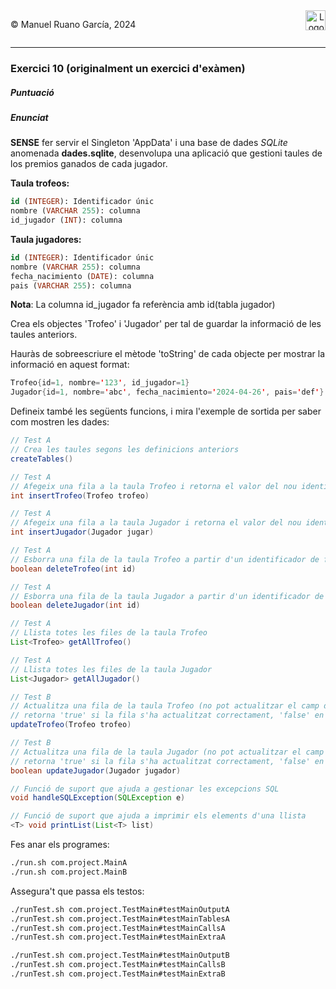 <div style="display: flex; width: 100%;">
    <div style="flex: 1; padding: 0px;">
        <p>© Manuel Ruano García, 2024</p>
    </div>
    <div style="flex: 1; padding: 0px; text-align: right;">
        <img src="../../assets/ieti.png" height="32" alt="Logo de IETI" style="max-height: 32px;">
    </div>
</div>
<hr/>



### Exercici 10 (originalment un exercici d'exàmen)

##### Puntuació


##### Enunciat

**SENSE** fer servir el Singleton 'AppData' i una base de dades *SQLite* anomenada **dades.sqlite**, desenvolupa una aplicació que gestioni taules de los premios ganados de cada jugador.

**Taula trofeos:**

```sql
id (INTEGER): Identificador únic
nombre (VARCHAR 255): columna
id_jugador (INT): columna
```

**Taula jugadores:**

```sql
id (INTEGER): Identificador únic
nombre (VARCHAR 255): columna
fecha_nacimiento (DATE): columna
pais (VARCHAR 255): columna
```

**Nota**: La columna id_jugador fa referència amb id(tabla jugador)

Crea els objectes 'Trofeo' i 'Jugador' per tal de guardar la informació de les taules anteriors.

Hauràs de sobreescriure el mètode 'toString' de cada objecte per mostrar la informació en aquest format:

```java
Trofeo{id=1, nombre='123', id_jugador=1}
Jugador{id=1, nombre='abc', fecha_nacimiento='2024-04-26', pais='def'}
```

Defineix també les següents funcions, i mira l'exemple de sortida per saber com mostren les dades:

```java
// Test A
// Crea les taules segons les definicions anteriors
createTables()

// Test A
// Afegeix una fila a la taula Trofeo i retorna el valor del nou identificador afegit
int insertTrofeo(Trofeo trofeo)

// Test A
// Afegeix una fila a la taula Jugador i retorna el valor del nou identificador afegit
int insertJugador(Jugador jugar)

// Test A
// Esborra una fila de la taula Trofeo a partir d'un identificador de fila
boolean deleteTrofeo(int id)

// Test A
// Esborra una fila de la taula Jugador a partir d'un identificador de fila
boolean deleteJugador(int id)

// Test A
// Llista totes les files de la taula Trofeo
List<Trofeo> getAllTrofeo()

// Test A
// Llista totes les files de la taula Jugador
List<Jugador> getAllJugador()

// Test B
// Actualitza una fila de la taula Trofeo (no pot actualitzar el camp de l'identificador)
// retorna 'true' si la fila s'ha actualitzat correctament, 'false' en cas contrari
updateTrofeo(Trofeo trofeo)

// Test B
// Actualitza una fila de la taula Jugador (no pot actualitzar el camp de l'identificador)
// retorna 'true' si la fila s'ha actualitzat correctament, 'false' en cas contrari
boolean updateJugador(Jugador jugador)

// Funció de suport que ajuda a gestionar les excepcions SQL
void handleSQLException(SQLException e)

// Funció de suport que ajuda a imprimir els elements d'una llista
<T> void printList(List<T> list)
```

Fes anar els programes:
```bash
./run.sh com.project.MainA
./run.sh com.project.MainB
```

Assegura't que passa els testos:

```bash
./runTest.sh com.project.TestMain#testMainOutputA
./runTest.sh com.project.TestMain#testMainTablesA
./runTest.sh com.project.TestMain#testMainCallsA
./runTest.sh com.project.TestMain#testMainExtraA

./runTest.sh com.project.TestMain#testMainOutputB
./runTest.sh com.project.TestMain#testMainCallsB
./runTest.sh com.project.TestMain#testMainExtraB
```

